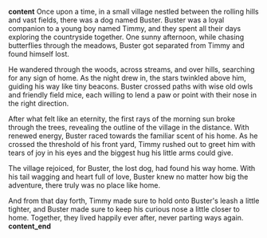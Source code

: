 __content__
Once upon a time, in a small village nestled between the rolling hills and vast fields, there was a dog named Buster. Buster was a loyal companion to a young boy named Timmy, and they spent all their days exploring the countryside together. One sunny afternoon, while chasing butterflies through the meadows, Buster got separated from Timmy and found himself lost. 

He wandered through the woods, across streams, and over hills, searching for any sign of home. As the night drew in, the stars twinkled above him, guiding his way like tiny beacons. Buster crossed paths with wise old owls and friendly field mice, each willing to lend a paw or point with their nose in the right direction.

After what felt like an eternity, the first rays of the morning sun broke through the trees, revealing the outline of the village in the distance. With renewed energy, Buster raced towards the familiar scent of his home. As he crossed the threshold of his front yard, Timmy rushed out to greet him with tears of joy in his eyes and the biggest hug his little arms could give.

The village rejoiced, for Buster, the lost dog, had found his way home. With his tail wagging and heart full of love, Buster knew no matter how big the adventure, there truly was no place like home.

And from that day forth, Timmy made sure to hold onto Buster's leash a little tighter, and Buster made sure to keep his curious nose a little closer to home. Together, they lived happily ever after, never parting ways again.
__content_end__